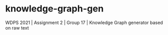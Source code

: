 # knowledge-graph-gen
WDPS 2021 | Assignment 2 | Group 17 | Knowledge Graph generator based on raw text
